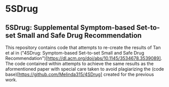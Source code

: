 # 5SDrug
## 5SDrug: Supplemental Symptom-based Set-to-set Small and Safe Drug Recommendation

This repository contains code that attempts to re-create the results of Tan et al in ("4SDrug: Symptom-based Set-to-set Small and Safe Drug Recommendation")[https://dl.acm.org/doi/abs/10.1145/3534678.3539089]. The code contained within attempts to achieve the same results as the aformentioned paper with special care taken to avoid plagiarizing the (code base)[https://github.com/Melinda315/4SDrug] created for the previous work.
